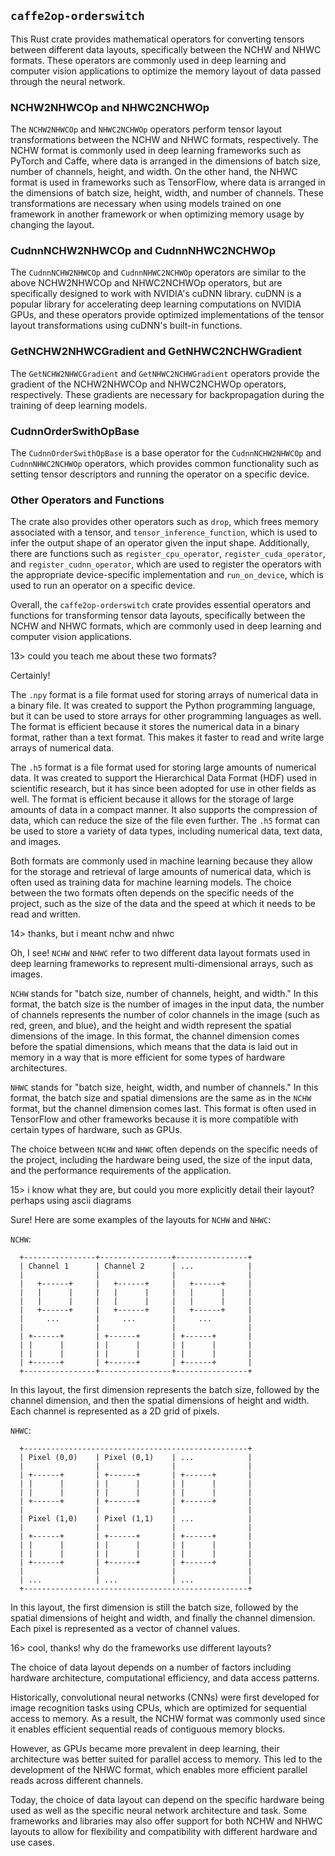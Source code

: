 ## `caffe2op-orderswitch`

This Rust crate provides mathematical operators
for converting tensors between different data
layouts, specifically between the NCHW and NHWC
formats. These operators are commonly used in deep
learning and computer vision applications to
optimize the memory layout of data passed through
the neural network.

### NCHW2NHWCOp and NHWC2NCHWOp

The `NCHW2NHWCOp` and `NHWC2NCHWOp` operators
perform tensor layout transformations between the
NCHW and NHWC formats, respectively. The NCHW
format is commonly used in deep learning
frameworks such as PyTorch and Caffe, where data
is arranged in the dimensions of batch size,
number of channels, height, and width. On the
other hand, the NHWC format is used in frameworks
such as TensorFlow, where data is arranged in the
dimensions of batch size, height, width, and
number of channels. These transformations are
necessary when using models trained on one
framework in another framework or when optimizing
memory usage by changing the layout.

### CudnnNCHW2NHWCOp and CudnnNHWC2NCHWOp

The `CudnnNCHW2NHWCOp` and `CudnnNHWC2NCHWOp`
operators are similar to the above NCHW2NHWCOp and
NHWC2NCHWOp operators, but are specifically
designed to work with NVIDIA's cuDNN
library. cuDNN is a popular library for
accelerating deep learning computations on NVIDIA
GPUs, and these operators provide optimized
implementations of the tensor layout
transformations using cuDNN's built-in functions.

### GetNCHW2NHWCGradient and GetNHWC2NCHWGradient

The `GetNCHW2NHWCGradient` and
`GetNHWC2NCHWGradient` operators provide the
gradient of the NCHW2NHWCOp and NHWC2NCHWOp
operators, respectively. These gradients are
necessary for backpropagation during the training
of deep learning models.

### CudnnOrderSwithOpBase

The `CudnnOrderSwithOpBase` is a base operator for
the `CudnnNCHW2NHWCOp` and `CudnnNHWC2NCHWOp`
operators, which provides common functionality
such as setting tensor descriptors and running the
operator on a specific device.

### Other Operators and Functions

The crate also provides other operators such as
`drop`, which frees memory associated with
a tensor, and `tensor_inference_function`, which
is used to infer the output shape of an operator
given the input shape. Additionally, there are
functions such as `register_cpu_operator`,
`register_cuda_operator`, and
`register_cudnn_operator`, which are used to
register the operators with the appropriate
device-specific implementation and
`run_on_device`, which is used to run an operator
on a specific device.

Overall, the `caffe2op-orderswitch` crate provides
essential operators and functions for transforming
tensor data layouts, specifically between the NCHW
and NHWC formats, which are commonly used in deep
learning and computer vision applications.

13> could you teach me about these two formats?

Certainly!

The `.npy` format is a file format used for
storing arrays of numerical data in a binary
file. It was created to support the Python
programming language, but it can be used to store
arrays for other programming languages as
well. The format is efficient because it stores
the numerical data in a binary format, rather than
a text format. This makes it faster to read and
write large arrays of numerical data.

The `.h5` format is a file format used for storing
large amounts of numerical data. It was created to
support the Hierarchical Data Format (HDF) used in
scientific research, but it has since been adopted
for use in other fields as well. The format is
efficient because it allows for the storage of
large amounts of data in a compact manner. It also
supports the compression of data, which can reduce
the size of the file even further. The `.h5`
format can be used to store a variety of data
types, including numerical data, text data, and
images.

Both formats are commonly used in machine learning
because they allow for the storage and retrieval
of large amounts of numerical data, which is often
used as training data for machine learning
models. The choice between the two formats often
depends on the specific needs of the project, such
as the size of the data and the speed at which it
needs to be read and written.

14> thanks, but i meant nchw and nhwc

Oh, I see! `NCHW` and `NHWC` refer to two
different data layout formats used in deep
learning frameworks to represent multi-dimensional
arrays, such as images.

`NCHW` stands for "batch size, number of channels,
height, and width." In this format, the batch size
is the number of images in the input data, the
number of channels represents the number of color
channels in the image (such as red, green, and
blue), and the height and width represent the
spatial dimensions of the image. In this format,
the channel dimension comes before the spatial
dimensions, which means that the data is laid out
in memory in a way that is more efficient for some
types of hardware architectures.

`NHWC` stands for "batch size, height, width, and
number of channels." In this format, the batch
size and spatial dimensions are the same as in the
`NCHW` format, but the channel dimension comes
last. This format is often used in TensorFlow and
other frameworks because it is more compatible
with certain types of hardware, such as GPUs.

The choice between `NCHW` and `NHWC` often depends
on the specific needs of the project, including
the hardware being used, the size of the input
data, and the performance requirements of the
application.

15> i know what they are, but could you more
explicitly detail their layout? perhaps using
ascii diagrams

Sure! Here are some examples of the layouts for
`NCHW` and `NHWC`:

`NCHW`:
```
  +----------------+----------------+----------------+
  | Channel 1      | Channel 2      | ...            |
  |                |                |                |
  |   +------+     |   +------+     |   +------+     |
  |   |      |     |   |      |     |   |      |     |
  |   |      |     |   |      |     |   |      |     |
  |   +------+     |   +------+     |   +------+     |
  |     ...        |     ...        |     ...        |
  |                |                |                |
  | +------+       | +------+       | +------+       |
  | |      |       | |      |       | |      |       |
  | |      |       | |      |       | |      |       |
  | +------+       | +------+       | +------+       |
  +----------------+----------------+----------------+
```

In this layout, the first dimension represents the
batch size, followed by the channel dimension, and
then the spatial dimensions of height and
width. Each channel is represented as a 2D grid of
pixels.

`NHWC`:
```
  +--------------------------------------------------+
  | Pixel (0,0)    | Pixel (0,1)    | ...            |
  |                |                |                |
  | +------+       | +------+       | +------+       |
  | |      |       | |      |       | |      |       |
  | |      |       | |      |       | |      |       |
  | +------+       | +------+       | +------+       |
  |                |                |                |
  | Pixel (1,0)    | Pixel (1,1)    | ...            |
  |                |                |                |
  | +------+       | +------+       | +------+       |
  | |      |       | |      |       | |      |       |
  | |      |       | |      |       | |      |       |
  | +------+       | +------+       | +------+       |
  |                |                |                |
  | ...            | ...            | ...            |
  +--------------------------------------------------+
```

In this layout, the first dimension is still the
batch size, followed by the spatial dimensions of
height and width, and finally the channel
dimension. Each pixel is represented as a vector
of channel values.

16> cool, thanks! why do the frameworks use
different layouts?

The choice of data layout depends on a number of
factors including hardware architecture,
computational efficiency, and data access
patterns.

Historically, convolutional neural networks (CNNs)
were first developed for image recognition tasks
using CPUs, which are optimized for sequential
access to memory. As a result, the NCHW format was
commonly used since it enables efficient
sequential reads of contiguous memory blocks.

However, as GPUs became more prevalent in deep
learning, their architecture was better suited for
parallel access to memory. This led to the
development of the NHWC format, which enables more
efficient parallel reads across different
channels.

Today, the choice of data layout can depend on the
specific hardware being used as well as the
specific neural network architecture and
task. Some frameworks and libraries may also offer
support for both NCHW and NHWC layouts to allow
for flexibility and compatibility with different
hardware and use cases.
